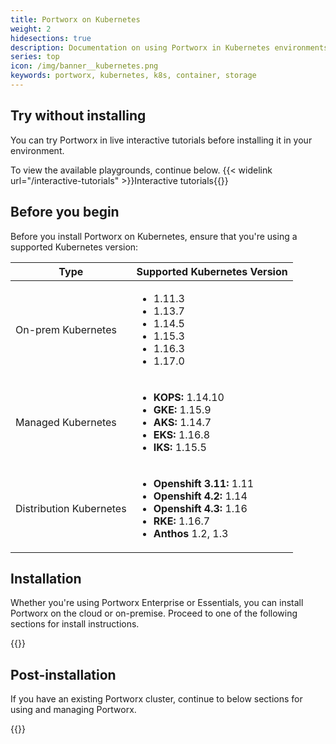 ```yaml
---
title: Portworx on Kubernetes
weight: 2
hidesections: true
description: Documentation on using Portworx in Kubernetes environments
series: top
icon: /img/banner__kubernetes.png
keywords: portworx, kubernetes, k8s, container, storage
---
```


## Try without installing

You can try Portworx in live interactive tutorials before installing it in your environment.

To view the available playgrounds, continue below.
{{< widelink url="/interactive-tutorials" >}}Interactive tutorials{{</widelink>}}

## Before you begin

Before you install Portworx on Kubernetes, ensure that you're using a supported Kubernetes version:

| **Type** | **Supported Kubernetes Version** |
|---|---|
| On-prem Kubernetes | <ul><li>1.11.3</li><li>1.13.7</li><li>1.14.5</li><li>1.15.3</li><li>1.16.3</li><li>1.17.0</li></ul> |
| Managed Kubernetes | <ul><li>**KOPS:** 1.14.10</li><li>**GKE:** 1.15.9</li><li>**AKS:** 1.14.7</li><li>**EKS:** 1.16.8</li><li>**IKS:** 1.15.5</li></ul> |
| Distribution Kubernetes | <ul><li>**Openshift 3.11:** 1.11</li><li>**Openshift 4.2:** 1.14</li><li>**Openshift 4.3:** 1.16</li><li>**RKE:** 1.16.7</li><li>**Anthos** 1.2, 1.3 </li></ul> |

## Installation

Whether you're using Portworx Enterprise or Essentials, you can install Portworx on the cloud or on-premise. Proceed to one of the following sections for install instructions.

{{<homelist series="k8s-install">}}

## Post-installation

If you have an existing Portworx cluster, continue to below sections for using and managing Portworx.

{{<homelist series2="k8s-postinstall">}}
